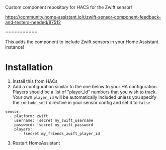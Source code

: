 Custom component repository for HACS for the Zwift sensor!

https://community.home-assistant.io/t/zwift-sensor-component-feedback-and-testers-needed/87512


===========

This adds the component to include Zwift sensors in your Home Assistant instance!

Installation
===

1. Install this from HACs
2. Add a configuration similar to the one below to your HA configuration. Players should be a list of "player_id" numbers that you wish to track. Your own `player_id` will be automatically included unless you specify the `include_self` directive in your sensor config and set it to `false`

```
sensor:
  - platform: zwift
    username: !secret my_zwift_username
    password: !secret my_zwift_password
    players:
      - !secret my_friends_zwift_player_id
```

3. Restart HomeAssistant

